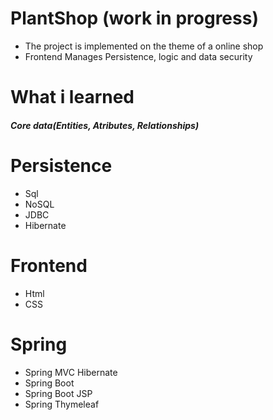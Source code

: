 # PlantShop (work in progress)
* The project is implemented on the theme of a online shop
* Frontend Manages Persistence, logic and data security

# What i learned
##### Core data(Entities, Atributes, Relationships)

# Persistence
* Sql
* NoSQL
* JDBC
* Hibernate

# Frontend
* Html
* CSS

# Spring
* Spring MVC Hibernate
* Spring Boot
* Spring Boot JSP
* Spring Thymeleaf
